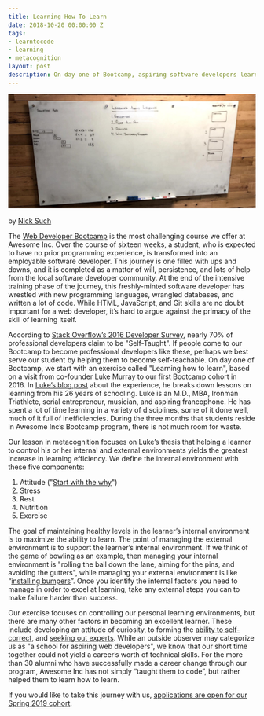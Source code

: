 ```yaml
---
title: Learning How To Learn
date: 2018-10-20 00:00:00 Z
tags:
- learntocode
- learning
- metacognition
layout: post
description: On day one of Bootcamp, aspiring software developers learn how to learn
---
```


![Whiteboard - learning how to learn](/img/blog/learning-how-to-learn-white-board.jpg)

by [Nick Such](https://plus.google.com/+NickSuch/)

The [Web Developer Bootcamp](/bootcamp/) is the most challenging course we offer at Awesome Inc. Over the course of sixteen weeks, a student, who is expected to have no prior programming experience, is transformed into an employable software developer. This journey is one filled with ups and downs, and it is completed as a matter of will, persistence, and lots of help from the local software developer community. At the end of the intensive training phase of the journey, this freshly-minted software developer has wrestled with new programming languages, wrangled databases, and written a lot of code. While HTML, JavaScript, and Git skills are no doubt important for a web developer, it’s hard to argue against the primacy of the skill of learning itself. 

<!--break-->

According to [Stack Overflow’s 2016 Developer Survey](https://insights.stackoverflow.com/survey/2016#developer-profile-education), nearly 70% of professional developers claim to be "Self-Taught". If people come to our Bootcamp to become professional developers like these, perhaps we best serve our student by helping them to become self-teachable. On day one of Bootcamp, we start with an exercise called "Learning how to learn", based on a visit from co-founder Luke Murray to our first Bootcamp cohort in 2016. In [Luke’s blog post](http://lukecmurray.tumblr.com/post/150290375977/how-to-learn-better-my-advice-after-26-years-in) about the experience, he breaks down lessons on learning from his 26 years of schooling. Luke is an M.D., MBA, Ironman Triathlete, serial entrepreneur, musician, and aspiring francophone. He has spent a lot of time learning in a variety of disciplines, some of it done well, much of it full of inefficiencies. During the three months that students reside in Awesome Inc’s Bootcamp program, there is not much room for waste.

Our lesson in metacognition focuses on Luke’s thesis that helping a learner to control his or her internal and external environments yields the greatest increase in learning efficiency. We define the internal environment with these five components: 

1. Attitude ("[Start with the why](https://www.ted.com/talks/simon_sinek_how_great_leaders_inspire_action?language=en)")
2. Stress
3. Rest
4. Nutrition
5. Exercise

The goal of maintaining healthy levels in the learner’s internal environment is to maximize the ability to learn. The point of managing the external environment is to support the learner’s internal environment. If we think of the game of bowling as an example, then managing your internal environment is "rolling the ball down the lane, aiming for the pins, and avoiding the gutters", while managing your external environment is like “[installing bumpers](https://www.thoughtco.com/bumper-bowling-420518)”. Once you identify the internal factors you need to manage in order to excel at learning, take any external steps you can to make failure harder than success.

Our exercise focuses on controlling our personal learning environments, but there are many other factors in becoming an excellent learner. These include developing an attitude of curiosity, to forming the [ability to self-correct](https://lifehacker.com/learn-anything-in-20-hours-with-this-four-step-method-509281792), and [seeking out experts](http://shop.oreilly.com/product/9780596518387.do). While an outside observer may categorize us as "a school for aspiring web developers", we know that our short time together could not yield a career’s worth of technical skills. For the more than 30 alumni who have successfully made a career change through our program, Awesome Inc has not simply “taught them to code”, but rather helped them to learn how to learn.

If you would like to take this journey with us, [applications are open for our Spring 2019 cohort](/applications/bootcamp/).
